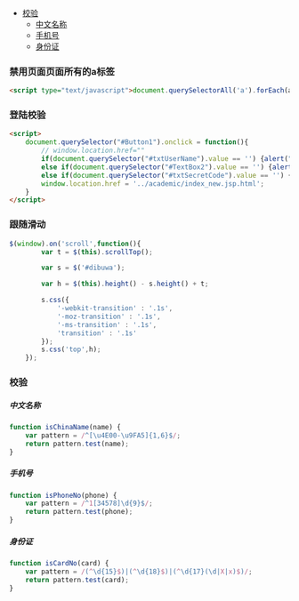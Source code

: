 

* [校验](#校验)
    * [中文名称](#中文名称)
    * [手机号](#手机号)
    * [身份证](#身份证)


### 禁用页面页面所有的a标签
```html
<script type="text/javascript">document.querySelectorAll('a').forEach(a => {a.onclick=(e) => {e.preventDefault();return false}})</script>
```

### 登陆校验
```html
<script>
    document.querySelector("#Button1").onclick = function(){
        // window.location.href=""
        if(document.querySelector("#txtUserName").value == '') {alert("用户名不能为空!!");return;}
        else if(document.querySelector("#TextBox2").value == '') {alert("密码不能为空!!");return;}
        else if(document.querySelector("#txtSecretCode").value == '') {alert("验证码不能为空!!");return;}
        window.location.href = '../academic/index_new.jsp.html';
    }
</script>
```

### 跟随滑动
```javascript
$(window).on('scroll',function(){
    	var t = $(this).scrollTop();

    	var s = $('#dibuwa');

    	var h = $(this).height() - s.height() + t;

    	s.css({
    		'-webkit-transition' : '.1s',
    		'-moz-transition' : '.1s',
    		'-ms-transition' : '.1s',
    		'transition' : '.1s'
    	});
    	s.css('top',h);
    });
```

### 校验

##### 中文名称
```javascript
function isChinaName(name) {
    var pattern = /^[\u4E00-\u9FA5]{1,6}$/;
    return pattern.test(name);
}
```
##### 手机号
```javascript
function isPhoneNo(phone) { 
    var pattern = /^1[34578]\d{9}$/; 
    return pattern.test(phone); 
}
```
##### 身份证 
``` javascript
function isCardNo(card) { 
    var pattern = /(^\d{15}$)|(^\d{18}$)|(^\d{17}(\d|X|x)$)/; 
    return pattern.test(card); 
} 
```


